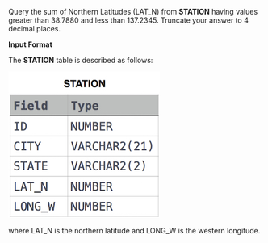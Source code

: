 Query the sum of Northern Latitudes (LAT_N) from **STATION** having values greater than 38.7880 and less than 137.2345. Truncate your answer to 4 decimal places.

**Input Format**

The **STATION** table is described as follows:

<img src="res/1.jpg">

where LAT_N is the northern latitude and LONG_W is the western longitude.
